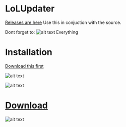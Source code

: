 LoLUpdater
==========

[Releases are here](https://github.com/Loggan08/LoLUpdater/releases)
Use this in conjuction with the source.

Dont forget to:
![alt text](https://github.com/Loggan08/LoLUpdater/raw/master/Pictures/Unblock.png)
Everything


Installation
============

[Download this first](http://developer.download.nvidia.com/cg/Cg_3.1/Cg-3.1_April2012_Setup.exe)


![alt text](https://github.com/Loggan08/LoLUpdater/raw/master/Pictures/CG.png)

![alt text](https://github.com/Loggan08/LoLUpdater/raw/master/Pictures/Location.png)

[Download](https://github.com/Loggan08/LoLUpdater/archive/master.zip)
==========

![alt text](https://github.com/Loggan08/LoLUpdater/raw/master/Pictures/Execute.png)














